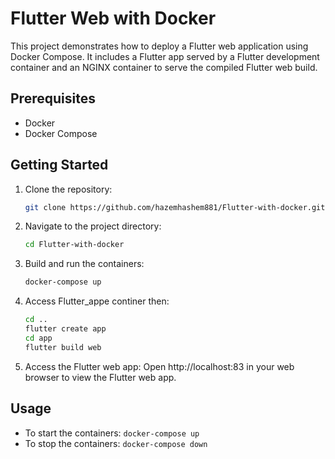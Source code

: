 # Flutter Web with Docker

This project demonstrates how to deploy a Flutter web application using Docker Compose. It includes a Flutter app served by a Flutter development container and an NGINX container to serve the compiled Flutter web build.

## Prerequisites

- Docker
- Docker Compose

## Getting Started

1. Clone the repository:

   ```bash
   git clone https://github.com/hazemhashem881/Flutter-with-docker.git

2. Navigate to the project directory:
   ```bash
   cd Flutter-with-docker

3. Build and run the containers:
   ```bash
   docker-compose up

4. Access Flutter_appe continer then:
   ```bash
   cd ..
   flutter create app
   cd app
   flutter build web

5. Access the Flutter web app:
    Open http://localhost:83 in your web browser to view the Flutter web app.


## Usage

- To start the containers: `docker-compose up`
- To stop the containers: `docker-compose down`


